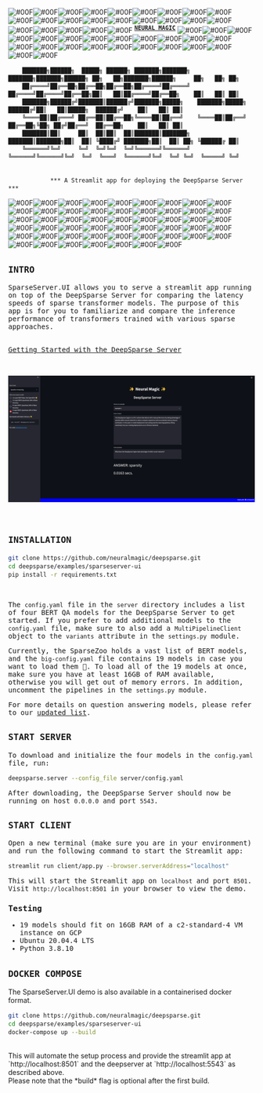 <!--
Copyright (c) 2021 - present / Neuralmagic, Inc. All Rights Reserved.

Licensed under the Apache License, Version 2.0 (the "License");
you may not use this file except in compliance with the License.
You may obtain a copy of the License at

   http://www.apache.org/licenses/LICENSE-2.0

Unless required by applicable law or agreed to in writing,
software distributed under the License is distributed on an "AS IS" BASIS,
WITHOUT WARRANTIES OR CONDITIONS OF ANY KIND, either express or implied.
See the License for the specific language governing permissions and
limitations under the License.
-->
![#00F](https://via.placeholder.com/15/00F/000000?text=+)![#00F](https://via.placeholder.com/15/00F/000000?text=+)![#00F](https://via.placeholder.com/15/00F/000000?text=+)![#00F](https://via.placeholder.com/15/00F/000000?text=+)![#00F](https://via.placeholder.com/15/00F/000000?text=+)![#00F](https://via.placeholder.com/15/00F/000000?text=+)![#00F](https://via.placeholder.com/15/00F/000000?text=+)![#00F](https://via.placeholder.com/15/00F/000000?text=+)![#00F](https://via.placeholder.com/15/00F/000000?text=+)![#00F](https://via.placeholder.com/15/00F/000000?text=+)![#00F](https://via.placeholder.com/15/00F/000000?text=+)![#00F](https://via.placeholder.com/15/00F/000000?text=+)![#00F](https://via.placeholder.com/15/00F/000000?text=+)![#00F](https://via.placeholder.com/15/00F/000000?text=+)![#00F](https://via.placeholder.com/15/00F/000000?text=+)![#00F](https://via.placeholder.com/15/00F/000000?text=+)![#00F](https://via.placeholder.com/15/00F/000000?text=+)![#00F](https://via.placeholder.com/15/00F/000000?text=+)![#00F](https://via.placeholder.com/15/00F/000000?text=+)![#00F](https://via.placeholder.com/15/00F/000000?text=+)![#00F](https://via.placeholder.com/15/00F/000000?text=+)![#00F](https://via.placeholder.com/15/00F/000000?text=+)![#00F](https://via.placeholder.com/15/00F/000000?text=+) <sup><samp>[**NEURAL MAGIC**](https://neuralmagic.com)</samp></sup> ![#00F](https://via.placeholder.com/15/00F/000000?text=+)![#00F](https://via.placeholder.com/15/00F/000000?text=+)![#00F](https://via.placeholder.com/15/00F/000000?text=+)![#00F](https://via.placeholder.com/15/00F/000000?text=+)![#00F](https://via.placeholder.com/15/00F/000000?text=+)![#00F](https://via.placeholder.com/15/00F/000000?text=+)![#00F](https://via.placeholder.com/15/00F/000000?text=+)![#00F](https://via.placeholder.com/15/00F/000000?text=+)![#00F](https://via.placeholder.com/15/00F/000000?text=+)![#00F](https://via.placeholder.com/15/00F/000000?text=+)![#00F](https://via.placeholder.com/15/00F/000000?text=+)![#00F](https://via.placeholder.com/15/00F/000000?text=+)![#00F](https://via.placeholder.com/15/00F/000000?text=+)![#00F](https://via.placeholder.com/15/00F/000000?text=+)![#00F](https://via.placeholder.com/15/00F/000000?text=+)![#00F](https://via.placeholder.com/15/00F/000000?text=+)![#00F](https://via.placeholder.com/15/00F/000000?text=+)![#00F](https://via.placeholder.com/15/00F/000000?text=+)![#00F](https://via.placeholder.com/15/00F/000000?text=+)![#00F](https://via.placeholder.com/15/00F/000000?text=+)![#00F](https://via.placeholder.com/15/00F/000000?text=+)![#00F](https://via.placeholder.com/15/00F/000000?text=+)![#00F](https://via.placeholder.com/15/00F/000000?text=+)

        ███████╗██████╗  █████╗ ██████╗ ███████╗███████╗  ███████╗███████╗██████╗ ██╗   ██╗███████╗██████╗     ██╗   ██╗ ██╗
        ██╔════╝██╔══██╗██╔══██╗██╔══██╗██╔════╝██╔════╝  ██╔════╝██╔════╝██╔══██╗██║   ██║██╔════╝██╔══██╗    ██║   ██║ ██║
        ███████╗██████╔╝███████║██████╔╝███████╗█████╗    ███████╗█████╗  ██████╔╝██║   ██║█████╗  ██████╔╝    ██║   ██║ ██║
        ╚════██║██╔═══╝ ██╔══██║██╔══██╗╚════██║██╔══╝    ╚════██║██╔══╝  ██╔══██╗╚██╗ ██╔╝██╔══╝  ██╔══██╗    ██║   ██║ ██║
        ███████║██║     ██║  ██║██║  ██║███████║███████╗  ███████║███████╗██║  ██║ ╚████╔╝ ███████╗██║  ██║ ██╗ ╚██████╔ ██║
        ╚══════╝╚═╝     ╚═╝  ╚═╝╚═╝  ╚═╝╚══════╝╚══════╝  ╚══════╝╚══════╝╚═╝  ╚═╝  ╚═══╝  ╚══════╝╚═╝  ╚═╝ ╚═╝  ╚═════╝ ╚═╝
                                                                                                                    

                *** A Streamlit app for deploying the DeepSparse Server *** 
![#00F](https://via.placeholder.com/15/00F/000000?text=+)![#00F](https://via.placeholder.com/15/00F/000000?text=+)![#00F](https://via.placeholder.com/15/00F/000000?text=+)![#00F](https://via.placeholder.com/15/00F/000000?text=+)![#00F](https://via.placeholder.com/15/00F/000000?text=+)![#00F](https://via.placeholder.com/15/00F/000000?text=+)![#00F](https://via.placeholder.com/15/00F/000000?text=+)![#00F](https://via.placeholder.com/15/00F/000000?text=+)![#00F](https://via.placeholder.com/15/00F/000000?text=+)![#00F](https://via.placeholder.com/15/00F/000000?text=+)![#00F](https://via.placeholder.com/15/00F/000000?text=+)![#00F](https://via.placeholder.com/15/00F/000000?text=+)![#00F](https://via.placeholder.com/15/00F/000000?text=+)![#00F](https://via.placeholder.com/15/00F/000000?text=+)![#00F](https://via.placeholder.com/15/00F/000000?text=+)![#00F](https://via.placeholder.com/15/00F/000000?text=+)![#00F](https://via.placeholder.com/15/00F/000000?text=+)![#00F](https://via.placeholder.com/15/00F/000000?text=+)![#00F](https://via.placeholder.com/15/00F/000000?text=+)![#00F](https://via.placeholder.com/15/00F/000000?text=+)![#00F](https://via.placeholder.com/15/00F/000000?text=+)![#00F](https://via.placeholder.com/15/00F/000000?text=+)![#00F](https://via.placeholder.com/15/00F/000000?text=+)![#00F](https://via.placeholder.com/15/00F/000000?text=+)![#00F](https://via.placeholder.com/15/00F/000000?text=+)![#00F](https://via.placeholder.com/15/00F/000000?text=+)![#00F](https://via.placeholder.com/15/00F/000000?text=+)![#00F](https://via.placeholder.com/15/00F/000000?text=+)![#00F](https://via.placeholder.com/15/00F/000000?text=+)![#00F](https://via.placeholder.com/15/00F/000000?text=+)![#00F](https://via.placeholder.com/15/00F/000000?text=+)![#00F](https://via.placeholder.com/15/00F/000000?text=+)![#00F](https://via.placeholder.com/15/00F/000000?text=+)![#00F](https://via.placeholder.com/15/00F/000000?text=+)![#00F](https://via.placeholder.com/15/00F/000000?text=+)![#00F](https://via.placeholder.com/15/00F/000000?text=+)![#00F](https://via.placeholder.com/15/00F/000000?text=+)![#00F](https://via.placeholder.com/15/00F/000000?text=+)![#00F](https://via.placeholder.com/15/00F/000000?text=+)![#00F](https://via.placeholder.com/15/00F/000000?text=+)![#00F](https://via.placeholder.com/15/00F/000000?text=+)![#00F](https://via.placeholder.com/15/00F/000000?text=+)![#00F](https://via.placeholder.com/15/00F/000000?text=+)![#00F](https://via.placeholder.com/15/00F/000000?text=+)![#00F](https://via.placeholder.com/15/00F/000000?text=+)![#00F](https://via.placeholder.com/15/00F/000000?text=+)![#00F](https://via.placeholder.com/15/00F/000000?text=+)![#00F](https://via.placeholder.com/15/00F/000000?text=+)![#00F](https://via.placeholder.com/15/00F/000000?text=+)![#00F](https://via.placeholder.com/15/00F/000000?text=+)![#00F](https://via.placeholder.com/15/00F/000000?text=+)![#00F](https://via.placeholder.com/15/00F/000000?text=+)


## <div>`INTRO`</div>

<samp>

<div>
SparseServer.UI allows you to serve a streamlit app running on top of the DeepSparse Server for comparing the latency speeds of sparse transformer models. The purpose of this app is for you to familiarize and compare the inference performance of transformers trained with various sparse approaches.
</div>

<br />

[Getting Started with the DeepSparse Server](https://github.com/neuralmagic/deepsparse/tree/main/src/deepsparse/server)

<br />

![alt text](./img/demo_screenshot.png)

<br />

## <div>`INSTALLATION`</div>

```bash
git clone https://github.com/neuralmagic/deepsparse.git
cd deepsparse/examples/sparseserver-ui
pip install -r requirements.txt
```
<br />

The `config.yaml` file in the `server` directory includes a list of four BERT QA models for the DeepSparse Server to get started. If you prefer to add additional models to the `config.yaml` file, make sure to also add a `MultiPipelineClient` object to the `variants` attribute in the `settings.py` module.

Currently, the SparseZoo holds a vast list of BERT models, and the `big-config.yaml` file contains 19 models in case you want to load them 🤯. To load all of the 19 models at once, make sure you have at least 16GB of RAM available, otherwise you will get out of memory errors. In addition, uncomment the pipelines in the `settings.py` module.

For more details on question answering models, please refer to our [updated list](https://sparsezoo.neuralmagic.com/?domain=nlp&sub_domain=question_answering&page=1).

## <div>`START SERVER`</div>

To download and initialize the four models in the `config.yaml` file, run:
```bash
deepsparse.server --config_file server/config.yaml
```

After downloading, the DeepSparse Server should now be running on host `0.0.0.0` and port `5543`.

## <div>`START CLIENT`</div>

Open a new terminal (make sure you are in your environment) and run the following command to start the Streamlit app:

```bash
streamlit run client/app.py --browser.serverAddress="localhost"
```

This will start the Streamlit app on `localhost` and port `8501`.
Visit `http://localhost:8501` in your browser to view the demo.

### Testing

- 19 models should fit on 16GB RAM of a c2-standard-4 VM instance on GCP
- Ubuntu 20.04.4 LTS
- Python 3.8.10
</samp>

## <div>`DOCKER COMPOSE`</div>
The SparseServer.UI demo is also available in a containerised docker format.


```bash
git clone https://github.com/neuralmagic/deepsparse.git
cd deepsparse/examples/sparseserver-ui
docker-compose up --build
```
<br />
This will automate the setup process and provide the streamlit app at 
`http://localhost:8501` and the deepserver at `http://localhost:5543` as described above.

<br />
Please note that the *build* flag is optional after the first build. 
